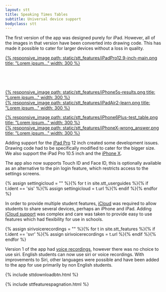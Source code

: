 ```yaml
---
layout: stt
title: Speaking Times Tables
subtitle: Universal device support
bodyclass: stt
---
```


The first version of the app was designed purely for iPad. However, all of the images in that version have been converted into drawing code. This has made it possible to cater for larger devices without a loss in quality.

<div class="container-table">
<div class="row center-horiz">
<div class="col-xs-4">
	<a href="{{ site.baseurl }}/static/stt_features/iPadPro12.9-inch-main.png" class="thickbox">
		{% responsive_image path: static/stt_features/iPadPro12.9-inch-main.png title: "Lorem ipsum..." width: 300 %}
	</a>
</div>
<div class="col-xs-4">
  <div style="margin-top: 15%">
	<a href="{{ site.baseurl }}/static/stt_features/iPhone5s-results.png" class="thickbox">
		{% responsive_image path: static/stt_features/iPhone5s-results.png title: "Lorem ipsum..." width: 300 %}
	</a>
  </div>
</div>
  <div class="col-xs-4">
	<a href="{{ site.baseurl }}/static/stt_features/iPadAir2-learn.png" class="thickbox">
		{% responsive_image path: static/stt_features/iPadAir2-learn.png title: "Lorem ipsum..." width: 300 %}
	</a>
  </div>
</div>

<div class="hidden-xs" style="padding-top: 10px;"></div>
<div class="visible-xs" style="padding-top: 3px;"></div>

<div class="row center-horiz">
  <div class="col-xs-5 col-xs-offset-1">
	<a href="{{ site.baseurl }}/static/stt_features/iPhone6Plus-test_table.png" class="thickbox">
		{% responsive_image path: static/stt_features/iPhone6Plus-test_table.png title: "Lorem ipsum..." width: 300 %}
	</a>
  </div>
  <div class="col-xs-5">
	<a href="{{ site.baseurl }}/static/stt_features/iPhoneX-wrong_answer.png" class="thickbox">
		{% responsive_image path: static/stt_features/iPhoneX-wrong_answer.png title: "Lorem ipsum..." width: 300 %}
	</a>
  </div>
</div>
</div>

Adding support for the <a href="https://www.apple.com/ipad-pro/">iPad Pro</a> 12 inch created some development issues. Drawing code had to be specifically modified to cater for the bigger size. We also support the iPad Pro 10.5 inch and the <a href="https://www.apple.com/uk/iphone-x/">iPhone X</a>.

The app also now supports Touch ID and Face ID, this is optionally available as an alternative to the pin login feature, which restricts access to the settings screens.

{% assign settingicloud = "" %}{% for t in site.stt_userguides %}{% if t.ident == 'sis' %}{% assign settingicloud = t.url %}{% endif %}{% endfor %}

In order to provide multiple student features, <a href="https://www.apple.com/icloud/">iCloud</a> was required to allow students to share several devices, perhaps an iPhone and iPad. Adding <a href="{{ site.baseurl }}{{ settingicloud }}">iCloud support</a> was complex and care was taken to provide easy to use features which had flexibility for use in schools.

{% assign sirivoicerecordings = "" %}{% for t in site.stt_features %}{% if t.ident == 'svr' %}{% assign sirivoicerecordings = t.url %}{% endif %}{% endfor %}

Version 1 of the app had <a href="{{ site.baseurl }}{{ sirivoicerecordings }}">voice recordings</a>, however there was no choice to use siri. English students can now use siri or voice recordings. With improvements to Siri, other languages were possible and have been added to the app for use primarily by non English students.

<div class="container-table">
	<div class="center-block">
		{% include sttdownloadbtn.html %}
	</div>
</div>

{% include sttfeaturespagnation.html %}
